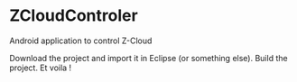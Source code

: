ZCloudControler
===============

Android application to control Z-Cloud

Download the project and import it in Eclipse (or something else).
Build the project.
Et voila !
